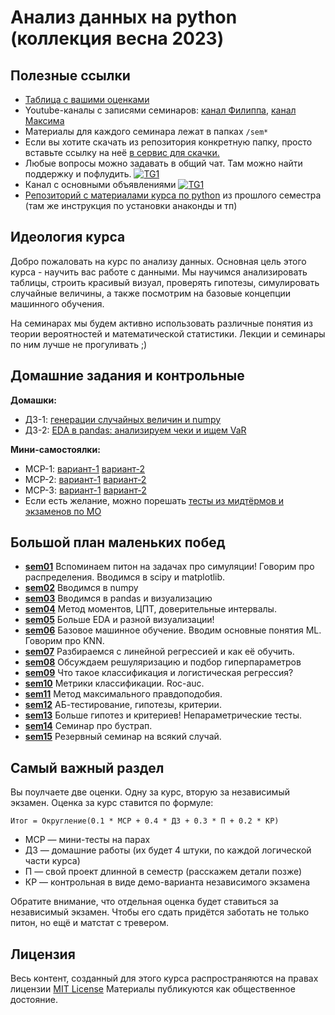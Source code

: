 # Анализ данных на python (коллекция весна 2023)


## Полезные ссылки

- [Таблица с вашими оценками](https://docs.google.com/spreadsheets/d/1chu9ANEewsm-wZiNVHwrsbN0qNSKIHh5ejXfqiRMxaw/edit?usp=sharing)
- Youtube-каналы с записями семинаров: [канал Филиппа](https://www.youtube.com/watch?v=6PVAmajrghM&list=PLNKXA-74YGLhJIw9hp8_YroThDOLaX0oN), [канал Максима](https://www.youtube.com/channel/UCnidfAv0RmXnzwxXMDlYz2Q)
- Материалы для каждого семинара лежат в папках `/sem*`
- Если вы хотите скачать из репозитория конкретную папку, просто вставьте ссылку на неё [в сервис для скачки.](https://minhaskamal.github.io/DownGit/#/home)
- Любые вопросы можно задавать в общий чат. Там можно найти поддержку и пофлудить. [![TG1](https://img.shields.io/badge/Telegram-chat-blue)](https://t.me/+_2BivfQyHHYxMzJi) 
- Канал с основными объявлениями [![TG1](https://img.shields.io/badge/Telegram-chat-blue)](https://t.me/+VyQGUa12HZg4MjAy)
- [Репозиторий с материалами курса по python](https://github.com/hse-econ-data-science/dap_2022-23) из прошлого семестра (там же инструкция по установки анаконды и тп)


## Идеология курса

Добро пожаловать на курс по анализу данных. Основная цель этого курса - научить вас работе с данными. Мы научимся анализировать таблицы, строить красивый визуал, проверять гипотезы, симулировать случайные величины, а также посмотрим на базовые концепции машинного обучения. 

На семинарах мы будем активно использовать различные понятия из теории вероятностей и математической статистики. Лекции и семинары по ним лучше не прогуливать ;) 


## Домашние задания и контрольные

**Домашки:** 

- ДЗ-1: [генерации случайных величин и numpy](https://nbviewer.org/github/hse-econ-data-science/andan_2023/blob/main/hw/hw01-hakuna_matata.ipynb)
- ДЗ-2: [EDA в pandas: анализируем чеки и ищем VaR](https://nbviewer.org/github/hse-econ-data-science/andan_2023/blob/main/hw/hw02-we_bare_bears.ipynb)

**Мини-самостоялки:**

- МСР-1: [вариант-1](https://docs.google.com/forms/d/e/1FAIpQLSeJv1OaW0apfPrUUZ60uR-4FcaUHcpsQmyzD6VYa1h8sSw3RA/viewform?usp=sf_link) [вариант-2](https://docs.google.com/forms/d/e/1FAIpQLSd3ycy3Xw9xwB3IoGV1Px3QsZcOBSlMQtWUkfFeNPx1gimI3Q/viewform?usp=sf_link)
- МСР-2: [вариант-1](https://docs.google.com/forms/d/e/1FAIpQLSc_93B3KvS6EAIB0fgjlgReYG7Mhg_8BJ9av3qnI1ARqduQiw/viewform?usp=sf_link) [вариант-2](https://docs.google.com/forms/d/e/1FAIpQLSdnJqzXdV1ClBsfrNOqihWKmZICPawtz_c8QaluzUCf--j-EA/viewform?usp=sf_link)
- МСР-3: [вариант-1](https://docs.google.com/forms/d/e/1FAIpQLSeNnPq1Czp749xYpuWnwcZkDoHqCDmX81Fq7knYmimiQ_aPXw/viewform?usp=sf_link) [вариант-2](https://docs.google.com/forms/d/e/1FAIpQLSfkWWI3Kdk0BJs5wnUlkfbS_NnGr-P7etLlY0ASoppefUVGqw/viewform?usp=sf_link) 
- Если есть желание, можно порешать [тесты из мидтёрмов и экзаменов по МО](https://github.com/Vasyka/intro-ml-bi/tree/main/exams)



## Большой план маленьких побед


- [__sem01__](./sem01_intro) Вспоминаем питон на задачах про симуляции! Говорим про распределения. Вводимся в scipy и matplotlib.
- [__sem02__](./sem02_numpy) Вводимся в numpy 
- [__sem03__](./sem03_eda) Вводимся в pandas и визуализацию
- [__sem04__](./sem04_CLT&LLN) Метод моментов, ЦПТ, доверительные интервалы.
- [__sem05__](./sem05_pandas_adv) Больше EDA и разной визуализации!
- [__sem06__](./sem06_intro_ml) Базовое машинное обучение. Вводим основные понятия ML. Говорим про KNN.  
- [__sem07__](./sem07_regression) Разбираемся с линейной регрессией и как её обучить.
- [__sem08__](./sem08_regularization_gridsearch) Обсуждаем решуляризацию и подбор гиперпараметров
- [__sem09__]() Что такое классификация и логистическая регрессия?
- [__sem10__]() Метрики классификации. Roc-auc.
- [__sem11__]() Метод максимального правдоподобия.
- [__sem12__]() АБ-тестирование, гипотезы, критерии.
- [__sem13__]() Больше гипотез и критериев! Непараметрические тесты.
- [__sem14__]() Семинар про бустрап.
- [__sem15__]() Резервный семинар на всякий случай. 




## Самый важный раздел

Вы поулчаете две оценки. Одну за курс, вторую за независимый экзамен. Оценка за курс ставится по формуле: 


```
Итог = Округление(0.1 * МСР + 0.4 * ДЗ + 0.3 * П + 0.2 * КР)
```

- МСР — мини-тесты на парах 
- ДЗ — домашние работы (их будет 4 штуки, по каждой логической части курса)
- П — свой проект длинной в семестр (расскажем детали позже)
- КР — контрольная в виде демо-варианта независимого экзамена

Обратите внимание, что отдельная оценка будет ставиться за независимый экзамен. Чтобы его сдать придётся заботать не только питон, но ещё и матстат с тревером. 



## Лицензия

Весь контент, созданный для этого курса распространяются на правах лицензии [MIT License](https://github.com/hse-econ-data-science/dap_2020_fall/blob/master/LICENSE) Материалы публикуются как общественное достояние.
